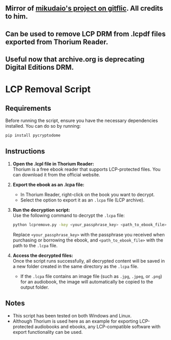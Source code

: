## Mirror of [mikudaio's project on gitflic](https://gitflic.ru/project/mikudaio/lcp-remove). All credits to him.
## Can be used to remove LCP DRM from .lcpdf files exported from Thorium Reader.
## Useful now that archive.org is deprecating Digital Editions DRM.

# LCP Removal Script

## Requirements

Before running the script, ensure you have the necessary dependencies installed. You can do so by running:

```bash
pip install pycryptodome
```

## Instructions

1. **Open the .lcpl file in Thorium Reader:**  
   Thorium is a free ebook reader that supports LCP-protected files. You can download it from the official website.

2. **Export the ebook as an .lcpa file:**  
   - In Thorium Reader, right-click on the book you want to decrypt.
   - Select the option to export it as an `.lcpa` file (LCP archive).

3. **Run the decryption script:**  
   Use the following command to decrypt the `.lcpa` file:
   
   ```bash
   python lcpremove.py -key <your_passphrase_key> <path_to_ebook_file>
   ```

   Replace `<your_passphrase_key>` with the passphrase you received when purchasing or borrowing the ebook, and `<path_to_ebook_file>` with the path to the `.lcpa` file.

4. **Access the decrypted files:**  
   Once the script runs successfully, all decrypted content will be saved in a new folder created in the same directory as the `.lcpa` file.

   - If the `.lcpa` file contains an image file (such as `.jpg`, `.jpeg`, or `.png`) for an audiobook, the image will automatically be copied to the output folder.

## Notes

- This script has been tested on both Windows and Linux.
- Although Thorium is used here as an example for exporting LCP-protected audiobooks and ebooks, any LCP-compatible software with export functionality can be used.
